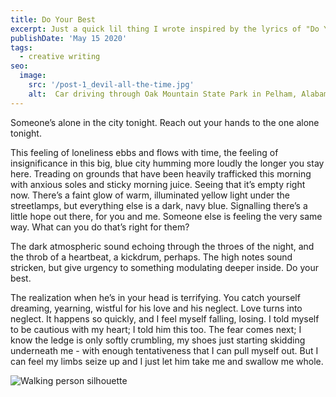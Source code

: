 ```yaml
---
title: Do Your Best
excerpt: Just a quick lil thing I wrote inspired by the lyrics of "Do Your Best" by John Maus. Little bit dark.
publishDate: 'May 15 2020'
tags:
  - creative writing
seo:
  image:
    src: '/post-1_devil-all-the-time.jpg'
    alt:  Car driving through Oak Mountain State Park in Pelham, Alabama
---
```

Someone’s alone in the city tonight.
Reach out your hands to the one alone tonight.

This feeling of loneliness ebbs and flows with time, the feeling of insignificance in this big, blue city humming more loudly the longer you stay here. Treading on grounds that have been heavily trafficked this morning with anxious soles and sticky morning juice. Seeing that it’s empty right now. There’s a faint glow of warm, illuminated yellow light under the streetlamps, but everything else is a dark, navy blue. Signalling there’s a little hope out there, for you and me. Someone else is feeling the very same way. What can you do that’s right for them?

The dark atmospheric sound echoing through the throes of the night, and the throb of a heartbeat, a kickdrum, perhaps. The high notes sound stricken, but give urgency to something modulating deeper inside. Do your best.

The realization when he’s in your head is terrifying. You catch yourself dreaming, yearning, wistful for his love and his neglect. Love turns into neglect. It happens so quickly, and I feel myself falling, losing. I told myself to be cautious with my heart; I told him this too. The fear comes next; I know the ledge is only softly crumbling, my shoes just starting skidding underneath me - with enough tentativeness that I can pull myself out. But I can feel my limbs seize up and I just let him take me and swallow me whole.

![Walking person silhouette](/post-6.jpg)